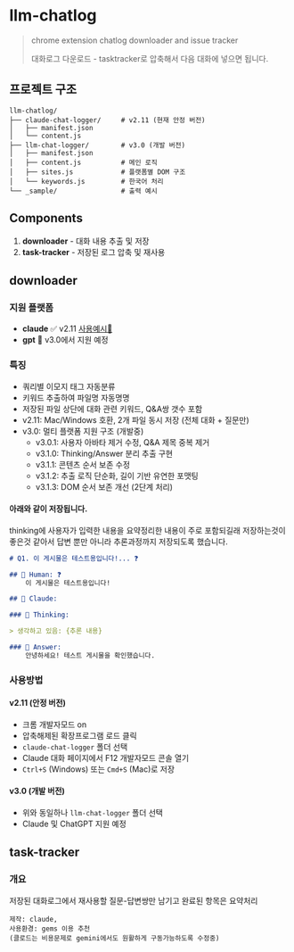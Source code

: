 # llm-chatlog
> chrome extension chatlog downloader and issue tracker
> 
> 대화로그 다운로드 - tasktracker로 압축해서 다음 대화에 넣으면 됩니다.

## 프로젝트 구조

```
llm-chatlog/
├── claude-chat-logger/     # v2.11 (현재 안정 버전)
│   ├── manifest.json
│   └── content.js
├── llm-chat-logger/        # v3.0 (개발 버전)
│   ├── manifest.json
│   ├── content.js          # 메인 로직
│   ├── sites.js            # 플랫폼별 DOM 구조
│   └── keywords.js         # 한국어 처리
└── _sample/                # 출력 예시

```

## Components

1. **downloader** - 대화 내용 추출 및 저장
2. **task-tracker** - 저장된 로그 압축 및 재사용


## downloader

### 지원 플랫폼

- **claude** ✅ v2.11 [사용예시👀](_sample/2025-07-03_게시물_채팅로그_저장_v2.09.md)
- **gpt** 🚧 v3.0에서 지원 예정


### 특징

- 쿼리별 이모지 태그 자동분류
- 키워드 추출하여 파일명 자동명명  
- 저장된 파일 상단에 대화 관련 키워드, Q&A쌍 갯수 포함
- v2.11: Mac/Windows 호환, 2개 파일 동시 저장 (전체 대화 + 질문만)
- v3.0: 멀티 플랫폼 지원 구조 (개발중)
  - v3.0.1: 사용자 아바타 제거 수정, Q&A 제목 중복 제거
  - v3.1.0: Thinking/Answer 분리 추출 구현
  - v3.1.1: 콘텐츠 순서 보존 수정
  - v3.1.2: 추출 로직 단순화, 길이 기반 유연한 포맷팅
  - v3.1.3: DOM 순서 보존 개선 (2단계 처리)


#### 아래와 같이 저장됩니다.

thinking에 사용자가 입력한 내용을 요약정리한 내용이 주로 포함되길래 저장하는것이 좋은것 같아서 
답변 뿐만 아니라 추론과정까지 저장되도록 했습니다.

```markdown
# Q1. 이 게시물은 테스트용입니다!... ❓

## 👤 Human: ❓
    이 게시물은 테스트용입니다!

## 🤖 Claude:

### 💭 Thinking:

> 생각하고 있음: {추론 내용}

### 💬 Answer:
    안녕하세요! 테스트 게시물을 확인했습니다. 
```



### 사용방법

#### v2.11 (안정 버전)
- 크롬 개발자모드 on
- 압축해제된 확장프로그램 로드 클릭
- `claude-chat-logger` 폴더 선택
- Claude 대화 페이지에서 F12 개발자모드 콘솔 열기
- `Ctrl+S` (Windows) 또는 `Cmd+S` (Mac)로 저장

#### v3.0 (개발 버전)
- 위와 동일하나 `llm-chat-logger` 폴더 선택
- Claude 및 ChatGPT 지원 예정


## task-tracker

### 개요

저장된 대화로그에서 재사용할 질문-답변쌍만 남기고 완료된 항목은 요약처리

    제작: claude, 
    사용환경: gems 이용 추천 
    (클로드는 비용문제로 gemini에서도 원활하게 구동가능하도록 수정중)

